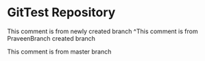# GitTest Repository

This comment is from newly created branch
^This comment is from PraveenBranch created branch

This comment is from master branch
